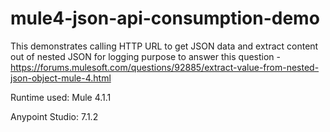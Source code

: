 # mule4-json-api-consumption-demo

This demonstrates calling HTTP URL to get JSON data and extract content out of nested JSON for logging purpose to answer this question - https://forums.mulesoft.com/questions/92885/extract-value-from-nested-json-object-mule-4.html

Runtime used: Mule 4.1.1

Anypoint Studio: 7.1.2

